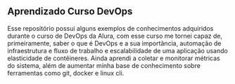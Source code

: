## Aprendizado Curso DevOps
Esse repositório possui alguns exemplos de conhecimentos adquiridos durante o curso de DevOps da Alura, com esse curso me tornei capaz de, primeiramente, saber o que é DevOps e a sua importância, automação de infraestrutura e fluxo de trabalho e escalabilidade de uma aplicação usando elasticidade de contêineres. Ainda aprendi a coletar e monitorar métricas do sistema, além de aumentar minha base de conhecimento sobre ferramentas como git, docker e linux cli. 
